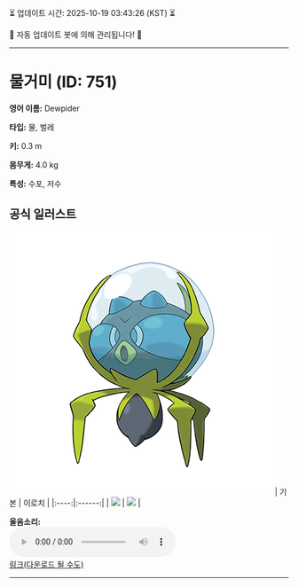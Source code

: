 
⏳ 업데이트 시간: 2025-10-19 03:43:26 (KST) ⏳

🤖 자동 업데이트 봇에 의해 관리됩니다! 🤖

---

# 물거미 (ID: 751)
**영어 이름:** Dewpider

**타입:** 물, 벌레

**키:** 0.3 m

**몸무게:** 4.0 kg

**특성:** 수포, 저수

## 공식 일러스트
![](https://raw.githubusercontent.com/PokeAPI/sprites/master/sprites/pokemon/other/official-artwork/751.png)
| 기본 | 이로치 |
|:----:|:------:|
| <img src="http://play.pokemonshowdown.com/sprites/ani/dewpider.gif" width="200"> | <img src="http://play.pokemonshowdown.com/sprites/ani-shiny/dewpider.gif" width="200"> |

**울음소리:**<br><audio controls src="https://raw.githubusercontent.com/PokeAPI/cries/main/cries/pokemon/latest/751.ogg"></audio><br> [링크(다운로드 될 수도)](https://raw.githubusercontent.com/PokeAPI/cries/main/cries/pokemon/latest/751.ogg)


---
